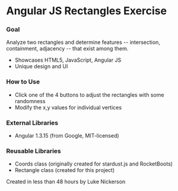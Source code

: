 # Angular JS Rectangles Exercise

### Goal
Analyze two rectangles and determine features -- 
intersection, containment, adjacency -- that exist among them.
* Showcases HTML5, JavaScript, Angular JS
* Unique design and UI

### How to Use
* Click one of the 4 buttons to adjust the rectangles with some randomness
* Modify the x,y values for individual vertices

### External Libraries
* Angular 1.3.15 (from Google, MIT-licensed)

### Reusable Libraries
* Coords class (originally created for stardust.js and RocketBoots)
* Rectangle class (created for this project)


Created in less than 48 hours by Luke Nickerson
